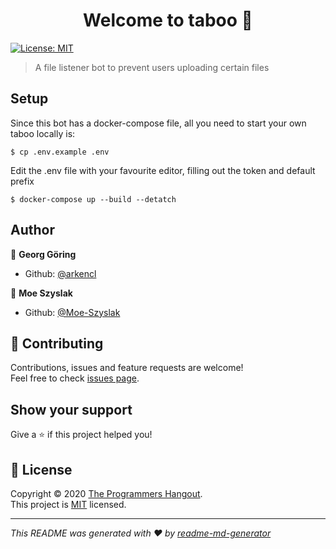 <h1 align="center">Welcome to taboo 👋</h1>
<p>
  <a href="https://github.com/the-programmers-hangout/Taboo/blob/master/LICENSE" target="_blank">
    <img alt="License: MIT" src="https://img.shields.io/badge/License-MIT-yellow.svg" />
  </a>
</p>

> A file listener bot to prevent users uploading certain files

## Setup
Since this bot has a docker-compose file, all you need to start your own taboo locally is:
```
$ cp .env.example .env
```
Edit the .env file with your favourite editor, filling out the token and default prefix
```
$ docker-compose up --build --detatch
```

## Author
👤 **Georg Göring**
* Github: [@arkencl](https://github.com/arkencl)

👤 **Moe Szyslak**
* Github: [@Moe-Szyslak](https://github.com/Moe-Szyslak)

## 🤝 Contributing

Contributions, issues and feature requests are welcome!<br />Feel free to check [issues page](https://github.com/the-programmers-hangout/Taboo/issues). 

## Show your support

Give a ⭐️ if this project helped you!

## 📝 License

Copyright © 2020 [The Programmers Hangout](https://github.com/the-programmers-hangout).<br />
This project is [MIT](https://github.com/the-programmers-hangout/Taboo/blob/master/LICENSE) licensed.

***
_This README was generated with ❤️ by [readme-md-generator](https://github.com/kefranabg/readme-md-generator)_
